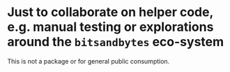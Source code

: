 # Just to collaborate on helper code, e.g. manual testing or explorations around the `bitsandbytes` eco-system

This is not a package or for general public consumption.
